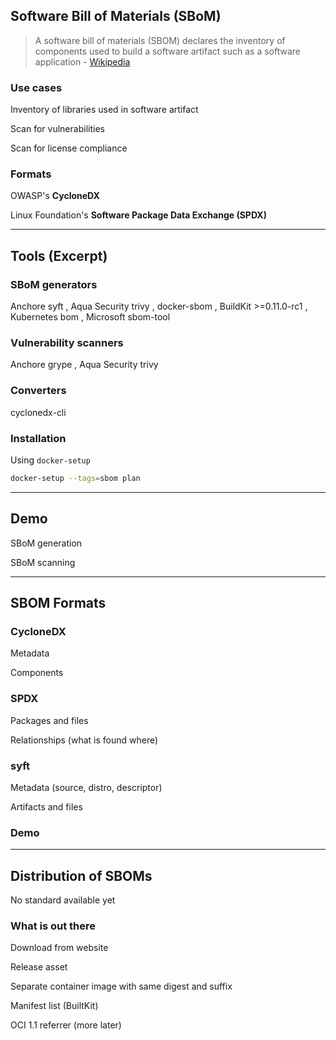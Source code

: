 ## Software Bill of Materials (SBoM)

<i class="fa-solid fa-quote-left fa-2x fa-pull-left"></i>

> A software bill of materials (SBOM) declares the inventory of components used to build a software artifact such as a software application - [Wikipedia](https://en.wikipedia.org/wiki/Software_supply_chain)

### Use cases

Inventory of libraries used in software artifact

Scan for vulnerabilities

Scan for license compliance

### Formats

OWASP's **CycloneDX** [](https://cyclonedx.org/)

Linux Foundation's **Software Package Data Exchange (SPDX)** [](https://spdx.dev/)

---

## Tools (Excerpt) [](https://cyclonedx.org/tool-center/)

### SBoM generators

Anchore syft [](https://github.com/anchore/syft), Aqua Security trivy [](https://github.com/aquasecurity/trivy), docker-sbom [](https://github.com/docker/sbom-cli-plugin), BuildKit >=0.11.0-rc1 [](https://github.com/moby/buildkit/blob/master/docs/attestation-storage.md), Kubernetes bom [](https://github.com/kubernetes-sigs/bom), Microsoft sbom-tool [](https://github.com/microsoft/sbom-tool)

### Vulnerability scanners

Anchore grype [](https://github.com/anchore/grype), Aqua Security trivy [](https://github.com/aquasecurity/trivy)

### Converters

cyclonedx-cli [](https://github.com/CycloneDX/cyclonedx-cli)

### Installation

Using `docker-setup` [](https://github.com/nicholasdille/docker-setup)

```bash
docker-setup --tags=sbom plan
```

---

## Demo [<i class="fa fa-comment-code"></i>](https://github.com/nicholasdille/container-slides/blob/master/170_supply_chain_security/sbom/sbom.demo "sbom.demo")

SBoM generation

SBoM scanning

---

## SBOM Formats

### CycloneDX

Metadata

Components

### SPDX

Packages and files

Relationships (what is found where)

### syft

Metadata (source, distro, descriptor)

Artifacts and files

### Demo [<i class="fa fa-comment-code"></i>](https://github.com/nicholasdille/container-slides/blob/master/170_supply_chain_security/sbom/formats.demo "formats.demo")

---

## Distribution of SBOMs

<i class="fa-duotone fa-sparkles fa-6x"></i> <!-- .element: style="float: right;" -->

No standard available yet

### What is out there

Download from website

Release asset

Separate container image with same digest and suffix

Manifest list (BuiltKit)

OCI 1.1 referrer (more later)